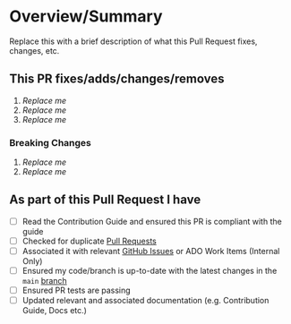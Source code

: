 <!-- Thank you for submitting a Pull Request. Please fill out the template below.-->
# Overview/Summary

Replace this with a brief description of what this Pull Request fixes, changes, etc.

## This PR fixes/adds/changes/removes

1. *Replace me*
2. *Replace me*
3. *Replace me*

### Breaking Changes

1. *Replace me*
2. *Replace me*

## As part of this Pull Request I have

- [ ] Read the Contribution Guide and ensured this PR is compliant with the guide
- [ ] Checked for duplicate [Pull Requests](https://github.com/zojovano/azure-verified-modules-copy/pulls)
- [ ] Associated it with relevant [GitHub Issues](https://github.com/zojovano/azure-verified-modules-copy/issues) or ADO Work Items (Internal Only)
- [ ] Ensured my code/branch is up-to-date with the latest changes in the `main` [branch](https://github.com/zojovano/azure-verified-modules-copy/)
- [ ] Ensured PR tests are passing
- [ ] Updated relevant and associated documentation (e.g. Contribution Guide, Docs etc.)
